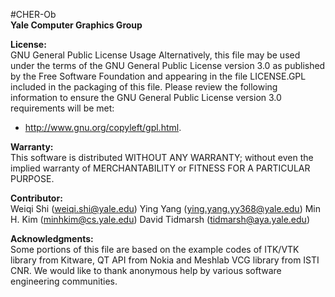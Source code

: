 #CHER-Ob  
**Yale Computer Graphics Group**

**License:**<br />
GNU General Public License Usage
Alternatively, this file may be used under the terms of the GNU General Public License version 3.0 as published by the Free Software Foundation and appearing in the file LICENSE.GPL included in the packaging of this file. Please review the following information to ensure the GNU General Public License version 3.0 requirements will be met:
* http://www.gnu.org/copyleft/gpl.html.

**Warranty:**<br />
This software is distributed WITHOUT ANY WARRANTY; without even the implied warranty of MERCHANTABILITY or FITNESS FOR A PARTICULAR PURPOSE.

**Contributor:**<br />
Weiqi Shi (weiqi.shi@yale.edu)
Ying Yang (ying.yang.yy368@yale.edu)
Min H. Kim (minhkim@cs.yale.edu)
David Tidmarsh (tidmarsh@aya.yale.edu)

**Acknowledgments:**<br />
Some portions of this file are based on the example codes of ITK/VTK library from Kitware, QT API from Nokia and Meshlab VCG library from ISTI CNR. We would like to thank anonymous help by various software engineering communities.